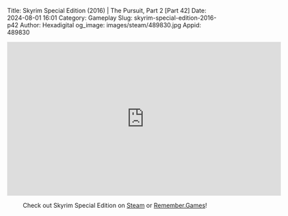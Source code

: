 Title: Skyrim Special Edition (2016) | The Pursuit, Part 2 [Part 42]
Date: 2024-08-01 16:01
Category: Gameplay
Slug: skyrim-special-edition-2016-p42
Author: Hexadigital
og_image: images/steam/489830.jpg
Appid: 489830

<center><iframe src="https://www.youtube.com/embed/FFhz-qquMiM?feature=oembed" allow="accelerometer; autoplay; encrypted-media; gyroscope; picture-in-picture" width="640" height="360" frameborder="0"></iframe>

Check out Skyrim Special Edition on [Steam](https://store.steampowered.com/app/489830/?curator_clanid=34633900) or [Remember.Games](https://remember.games/game/164/the-elder-scrolls-v-skyrim-special-edition/)!</center>